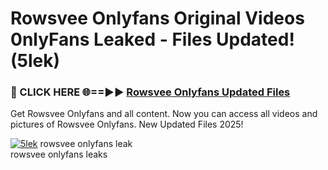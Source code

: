 # Rowsvee Onlyfans Original Videos 0nlyFans Leaked - Files Updated! (5lek)

<h3>🔴 CLICK HERE 🌐==►► <a href="https://tinyurl.com/2r6w6z4p" rel="nofollow">Rowsvee Onlyfans Updated Files</a></h3>

Get Rowsvee Onlyfans and all content. Now you can access all videos and pictures of Rowsvee Onlyfans. New Updated Files 2025!

[![5lek](https://i.imgur.com/CCmkfDU.gif)](https://tinyurl.com/2r6w6z4p)
rowsvee onlyfans leak<br>
rowsvee onlyfans leaks